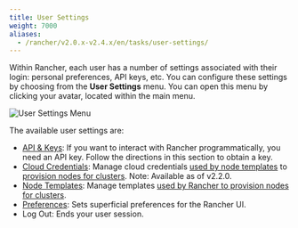 ```yaml
---
title: User Settings
weight: 7000
aliases:
  - /rancher/v2.0.x-v2.4.x/en/tasks/user-settings/
---
```


Within Rancher, each user has a number of settings associated with their login: personal preferences, API keys, etc. You can configure these settings by choosing from the **User Settings** menu. You can open this menu by clicking your avatar, located within the main menu.

![User Settings Menu]({{<baseurl>}}/img/rancher/user-settings.png)

The available user settings are:

- [API & Keys]({{<baseurl>}}/rancher/v2.0.x-v2.4.x/en/user-settings/api-keys/): If you want to interact with Rancher programmatically, you need an API key. Follow the directions in this section to obtain a key.
- [Cloud Credentials]({{<baseurl>}}/rancher/v2.0.x-v2.4.x/en/user-settings/cloud-credentials/): Manage cloud credentials [used by node templates]({{<baseurl>}}/rancher/v2.0.x-v2.4.x/en/cluster-provisioning/rke-clusters/node-pools/#node-templates) to [provision nodes for clusters]({{<baseurl>}}/rancher/v2.0.x-v2.4.x/en/cluster-provisioning/rke-clusters). Note: Available as of v2.2.0. 
- [Node Templates]({{<baseurl>}}/rancher/v2.0.x-v2.4.x/en/user-settings/node-templates): Manage templates [used by Rancher to provision nodes for clusters]({{<baseurl>}}/rancher/v2.0.x-v2.4.x/en/cluster-provisioning/rke-clusters).
- [Preferences]({{<baseurl>}}/rancher/v2.0.x-v2.4.x/en/user-settings/preferences): Sets superficial preferences for the Rancher UI.
- Log Out: Ends your user session.
